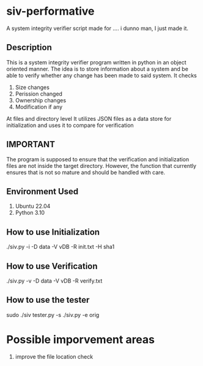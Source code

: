 # siv-performative
A system integrity verifier script made for .... i dunno man, I just made it.


## Description
This is a system integrity verifier program written in python in an object oriented manner.
The idea is to store information about a system and be able to verify whether any change has been made to said system.
It checks
1. Size changes
2. Perission changed
3. Ownership changes
4. Modification if any

At files and directory level
It utilizes JSON files as a data store for initialization and uses it to compare for verification

## IMPORTANT
The program is supposed to ensure that the verification and initialization files are not inside the target directory.
However, the function that currently ensures that is not so mature and should be handled with care.


## Environment Used
1. Ubuntu 22.04
2. Python 3.10



## How to use Initialization
./siv.py -i -D data -V vDB -R init.txt -H sha1

## How to use Verification
./siv.py -v -D data -V vDB -R verify.txt

## How to use the tester
sudo ./siv tester.py -s ./siv.py -e orig


# Possible imporvement areas
1. improve the file location check
